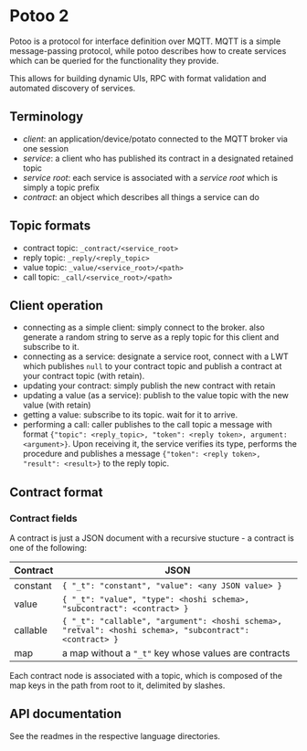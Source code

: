 # Potoo 2

Potoo is a protocol for interface definition over MQTT. MQTT is a simple
message-passing protocol, while potoo describes how to create services which
can be queried for the functionality they provide.

This allows for building dynamic UIs, RPC with format validation and
automated discovery of services.

## Terminology

- *client*: an application/device/potato connected to the MQTT broker via one session
- *service*: a client who has published its contract in a designated retained topic
- *service root*: each service is associated with a *service root* which is simply a topic prefix
- *contract*: an object which describes all things a service can do

## Topic formats
- contract topic: `_contract/<service_root>`
- reply topic: `_reply/<reply_topic>`
- value topic: `_value/<service_root>/<path>`
- call topic: `_call/<service_root>/<path>`

## Client operation

- connecting as a simple client: simply connect to the broker. also generate a
  random string to serve as a reply topic for this client and subscribe
  to it.
- connecting as a service: designate a service root, connect with a
  LWT which publishes `null` to your contract topic and publish a contract
  at your contract topic (with retain).
- updating your contract: simply publish the new contract with retain
- updating a value (as a service): publish to the value topic with the new
  value (with retain)
- getting a value: subscribe to its topic. wait for it to arrive.
- performing a call: caller publishes to the call topic a message with
  format `{"topic": <reply_topic>, "token": <reply token>, argument: <argument>}`.
  Upon receiving it, the service verifies its type, performs the procedure
  and publishes a message `{"token": <reply token>, "result": <result>}` to the
  reply topic.

## Contract format

### Contract fields
A contract is just a JSON document with a recursive stucture - a contract is one
of the following:

| Contract           | JSON                              |
| ------------------ | --------------------------------- |
| constant           | `{ "_t": "constant", "value": <any JSON value> }` |
| value              | `{ "_t": "value", "type": <hoshi schema>, "subcontract": <contract> }` |
| callable           | `{ "_t": "callable", "argument": <hoshi schema>, "retval": <hoshi schema>, "subcontract": <contract> }` |
| map                | a map without a `"_t"` key whose values are contracts |

Each contract node is associated with a topic, which is composed of the map
keys in the path from root to it, delimited by slashes.

## API documentation

See the readmes in the respective language directories.
